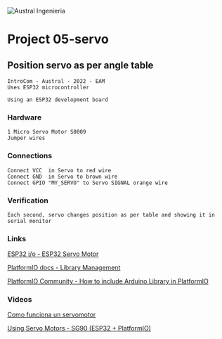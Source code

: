 

![Austral Ingenieria](https://encrypted-tbn0.gstatic.com/images?q=tbn%3AANd9GcQooGo7vQn4t9-6Bt46qZF-UY4_QFpYOeh7kVWzwpr_lbLr5wka)


# Project 05-servo

##  Position servo as per angle table

    IntroCom - Austral - 2022 - EAM
    Uses ESP32 microcontroller

    Using an ESP32 development board

### Hardware

    1 Micro Servo Motor S0009
    Jumper wires

###  Connections

    Connect VCC  in Servo to red wire
    Connect GND  in Servo to brown wire
    Connect GPIO "MY_SERVO" to Servo SIGNAL orange wire

###  Verification

    Each second, servo changes position as per table and showing it in serial monitor

###  Links

[ESP32 i/o - ESP32 Servo Motor](https://esp32io.com/tutorials/esp32-servo-motor)

[PlatformIO docs - Library Management](https://docs.platformio.org/en/stable/librarymanager/index.html)

[PlatformIO Community - How to include Arduino Library in PlatformIO](https://community.platformio.org/t/how-to-include-arduino-library-in-platformio/15146)


### Videos

[Como funciona un servomotor](https://www.youtube.com/watch?v=mk9UkQCeENc&t=211s)

[Using Servo Motors - SG90 (ESP32 + PlatformIO)](https://www.youtube.com/watch?v=dJAlkrXbfbQ)
        



